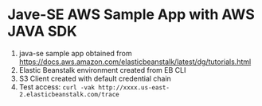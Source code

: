 # Jave-SE AWS Sample App with AWS JAVA SDK

1) java-se sample app obtained from https://docs.aws.amazon.com/elasticbeanstalk/latest/dg/tutorials.html
2) Elastic Beanstalk environment created from EB CLI
3) S3 Client created with default credential chain
4) Test access: `curl -vak http://xxxx.us-east-2.elasticbeanstalk.com/trace`